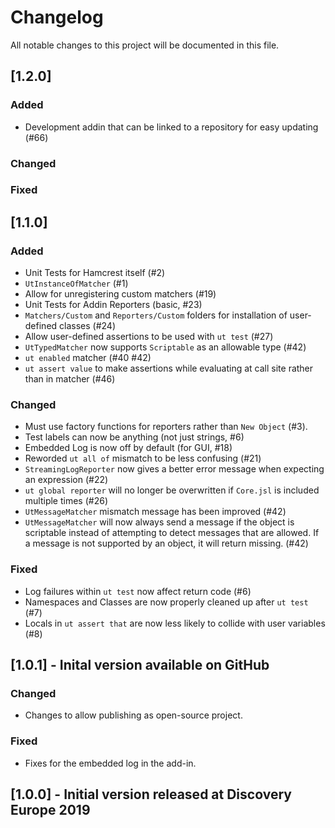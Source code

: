 
# Changelog
All notable changes to this project will be documented in this file.

## [1.2.0]
### Added
 - Development addin that can be linked to a repository for easy updating (#66)

### Changed

### Fixed

## [1.1.0]
### Added
 - Unit Tests for Hamcrest itself (#2)
 - `UtInstanceOfMatcher` (#1)
 - Allow for unregistering custom matchers (#19)
 - Unit Tests for Addin Reporters (basic, #23)
 - `Matchers/Custom` and `Reporters/Custom` folders for installation of user-defined classes (#24)
 - Allow user-defined assertions to be used with `ut test` (#27)
 - `UtTypedMatcher` now supports `Scriptable` as an allowable type (#42)
 - `ut enabled` matcher (#40 #42)
 - `ut assert value` to make assertions while evaluating at call site rather than in matcher (#46)

### Changed
 - Must use factory functions for reporters rather than `New Object` (#3).
 - Test labels can now be anything (not just strings, #6)
 - Embedded Log is now off by default (for GUI, #18)
 - Reworded `ut all of` mismatch to be less confusing (#21)
 - `StreamingLogReporter` now gives a better error message when expecting an expression (#22)
 - `ut global reporter` will no longer be overwritten if `Core.jsl` is included multiple times (#26)
 - `UtMessageMatcher` mismatch message has been improved (#42)
 - `UtMessageMatcher` will now always send a message if the object is scriptable instead of attempting to
    detect messages that are allowed. If a message is not supported by an object, it will return missing. (#42)

### Fixed
 - Log failures within `ut test` now affect return code (#6)
 - Namespaces and Classes are now properly cleaned up after `ut test` (#7)
 - Locals in `ut assert that` are now less likely to collide with user variables (#8)

## [1.0.1] - Inital version available on GitHub
### Changed
 - Changes to allow publishing as open-source project.

### Fixed
 - Fixes for the embedded log in the add-in.

## [1.0.0] - Initial version released at Discovery Europe 2019
